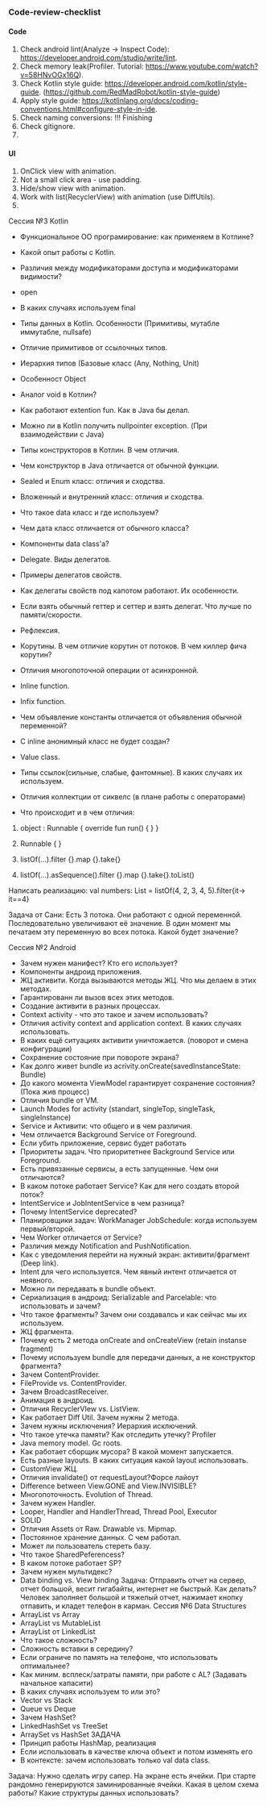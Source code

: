 ### Code-review-checklist

#### Code
1. Check android lint(Analyze -> Inspect Code): https://developer.android.com/studio/write/lint.
2. Check memory leak(Profiler. Tutorial: https://www.youtube.com/watch?v=58HNvOGx16Q).
3. Check Kotlin style guide: https://developer.android.com/kotlin/style-guide. (https://github.com/RedMadRobot/kotlin-style-guide)
4. Apply style guide: https://kotlinlang.org/docs/coding-conventions.html#configure-style-in-ide.
5. Check naming conversions: !!! Finishing
6. Check gitignore.
7. 


#### UI
1. OnClick view with animation.
2. Not a small click area - use padding.
3. Hide/show view with animation.
4. Work with list(RecyclerView) with animation (use DiffUtils).
5. 


Сессия №3
Kotlin
 - Функциональное ОО програмирование: как применяем в Котлине?
 - Какой опыт работы с Kotlin.
 - Различия между модификаторами доступа и модификаторами видимости?
 - open
 - В каких случаях используем final
 - Типы данных в Kotlin. Особенности (Примитивы, мутабле иммутабле, nullsafe)
 - Отличие примитивов от ссылочных типов.
 - Иерархия типов (Базовые класс (Any, Nothing, Unit)
 - Особенност Object
 - Аналог void в Котлин?
 - Как работают extention fun. Как в Java бы делал.
 - Можно ли в Kotlin получить nullpointer exception. (При взаимодействии с Java)
 - Типы конструкторов в Котлин. В чем отличия.
 - Чем конструктор в Java отличается от обычной функции.
 - Sealed и Enum класс: отличия и сходства.
 - Вложенный и внутренний класс: отличия и сходства.
 - Что такое data класс и где используем?
 - Чем дата класс отличается от обычного класса?
 - Компоненты data class'а?
 - Delegate. Виды делегатов.
 - Примеры делегатов свойств.
 - Как делегаты свойств под капотом работают. Их особенности.
 - Если взять обычный геттер и сеттер и взять делегат. Что лучше по памяти/скорости.
 - Рефлексия.
 - Корутины. В чем отличие корутин от потоков. В чем киллер фича корутин?
 - Отличия многопоточной операции от асинхронной.
 - Inline function.
 - Infix function.
 - Чем объявление константы отличается от объявления обычной переменной?
 - С inline анонимный класс не будет создан?
 - Value class.
 - Типы ссылок(сильные, слабые, фантомные). В каких случаях их используем.

 - Отличия коллектции от сиквелс (в плане работы с операторами)
 - Что происходит и в чем отличия:
1. object : Runnable {
     override fun run() {
     }
 }
2. Runnable { }

1. listOf(...).filter {}.map {}.take{}
2. listOf(...).asSequence().filter {}.map {}.take{}.toList()

Написать реализацию:
val numbers: List<Int> = listOf(4, 2, 3, 4, 5).filter{it-> it==4}

Задача от Сани: 
Есть 3 потока. Они работают с одной переменной. Последовательно увеличивают её значение. В один момент мы печатаем эту переменную во всех потока. Какой будет значение?








Сессия №2
Android
 - Зачем нужен манифест? Кто его использует?
 - Компоненты андроид приложения.
 - ЖЦ активити. Когда вызываются методы ЖЦ. Что мы делаем в этих методах.
 - Гарантированн ли вызов всех этих методов.
 - Создание активити в разных процессах.
 - Context activity - что это такое и зачем использовать?
 - Отличия activity context and application context. В каких случаях использовать.
 - В каких ещё ситуациях активити уничтожается. (поворот и смена конфигурации)
 - Сохранение состояние при повороте экрана?
 - Как долго живет bundle из acrivity.onCreate(savedInstanceState: Bundle)
 - До какого момента ViewModel гарантирует сохранение состояния? (Пока жив процесс)
 - Отличия bundle от VM.
 - Launch Modes for activity (standart, singleTop, singleTask, singleInstance)
 - Service и Активити: что общего и в чем различия.
 - Чем отличается Background Service от Foreground.
 - Если убить приложение, сервис будет работать
 - Приоритеты задач. Что приоритетнее Background Service или Foreground.
 - Есть привязанные сервисы, а есть запущенные. Чем они отличаются?
 - В каком потоке работает Service? Как для него создать второй поток?
 - IntentService и JobIntentService в чем разница?
 - Почему IntentService deprecated?
 - Планировщики задач: WorkManager JobSchedule: когда используем первый/второй.
 - Чем Worker отличается от Service?
 - Различия между Notification and PushNotification.
 - Как с уведомления перейти на нужный экран: активити/фрагмент (Deep link).
 - Intent для чего используется. Чем явный интент отличается от неявного.
 - Можно ли передавать в bundle объект.
 - Сериализация в андроид: Serializable and Parcelable: что использовать и зачем?
 - Что такое фрагменты? Зачем они создавалсь и как сейчас мы их используем.
 - ЖЦ фрагмента.
 - Почему есть 2 метода onCreate and onCreateView (retain instanse fragment)
 - Почему используем bundle для передачи данных, а не конструктор фрагмента?
 - Зачем ContentProvider.
 - FileProvide vs. ContentProvider.
 - Зачем BroadcastReceiver.
 - Анимация в андроид.
 - Отличия RecyclerVIew vs. ListView.
 - Как работает Diff Util. Зачем нужны 2 метода.
 - Зачем нужны исключения? Иерархия исключений.
 - Что такое утечка памяти? Как отследить утечку? Profiler
 - Java memory model. Gc roots.
 - Как работает сборщик мусора? В какой момент запускается.
 - Есть разные layouts. В каких ситуация какой layout использовать.
 - CustomView ЖЦ.
 - Отличия invalidate() от requestLayout?Форсе лайоут
 - Difference between View.GONE and View.INVISIBLE?
 - Многопоточность. Evolution of Thread.
 - Зачем нужен Handler.
 - Looper, Handler and HandlerThread, Thread Pool, Executor
 - SOLID
 - Отличия Assets от Raw. Drawable vs. Mipmap.
 - Постоянное хранение данных. С чем работал.
 - Может ли пользователь стереть базу.
 - Что такое SharedPeferencess?
 - В каком потоке работает SP?
 - Зачем нужен мультидекс?
 - Data binding vs. View binding
Задача: Отправить отчет на сервер, отчет большой, весит гигабайты, интернет не быстрый. Как делать? Человек заполняет большой и тяжелый отчет, нажимает кнопку отпавить, и кладет телефон в карман.
Сессия №6
Data Structures
 - ArrayList vs Array
 - ArrayList vs MutableList
 - ArrayList от LinkedList
 - Что такое сложность?
 - Сложность вставки в середину?
 - Если ограниче по память на телефоне, что использовать оптимальнее?
 - Как миним. всплеск/затраты памяти, при работе с AL? (Задавать начальное капасити)
 - В каких случаях используем то или это?
 - Vector vs Stack
 - Queue vs Deque
 - Зачем HashSet?
 - LinkedHashSet vs TreeSet
 - ArraySet vs HashSet
ЗАДАЧА
 - Принцип работы HashMap, реализация
 - Если использовать в качестве ключа объект и потом изменять его
 - В контексте: зачем использовать только val data class.

Задача:
Нужно сделать игру сапер. На экране есть ячейки. При старте рандомно генерируются заминированные ячейки. Какая в целом схема работы? Какие структуры данных использовать?
